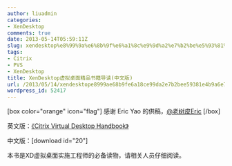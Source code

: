 ```yaml
---
author: liuadmin
categories:
- XenDesktop
comments: true
date: 2013-05-14T05:59:11Z
slug: xendesktop%e8%99%9a%e6%8b%9f%e6%a1%8c%e9%9d%a2%e7%b2%be%e5%93%81%e4%b9%a6%e7%b1%8d%e5%af%bc%e8%af%bb%e4%b8%ad%e6%96%87%e7%89%88
tags:
- Citrix
- PVS
- XenDesktop
title: XenDesktop虚拟桌面精品书籍导读(中文版)
url: /2013/05/14/xendesktope8999ae68b9fe6a18ce99da2e7b2bee59381e4b9a6e7b18de5afbce8afbbe4b8ade69687e78988/
wordpress_id: 52417
---
```


[box color="orange" icon="flag"]
感谢 Eric Yao 的供稿，[@老树皮Eric](http://weibo.com/ericyaozhen)
[/box]

英文版：[《Citrix Virtual Desktop Handbook》](http://support.citrix.com/article/CTX136546)

中文版：[download id="20"]

本书是XD虚拟桌面实施工程师的必备读物，请相关人员仔细阅读。
